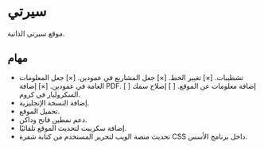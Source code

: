 # سيرتي

موقع سيرتي الذاتية.

## مهام

* تشطيبات.
  [×] تغيير الخط.
  [×] جعل المشاريع في عمودين.
  [×] جعل المعلومات العامة في عمودين.
  [×] إضافة PDF.
  [ ] إضافة معلومات عن الموقع.
  [ ] إصلاح سمك السكرولبار في كروم.
* إضافة النسخة الإنجليزية.
* تحميل الموقع.
* دعم نمطين فاتح وداكن.
* إضافة سكريبت لتحديث الموقع تلقائيًا.
* تحديث منصة الويب لتحرير المستخدم من كتابة شفرة CSS داخل برنامج الأسس.

